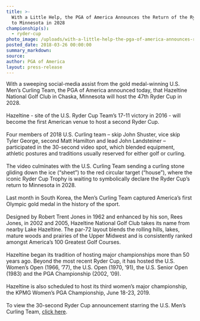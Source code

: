 ```yaml
---
title: >-
  With a Little Help, the PGA of America Announces the Return of the Ryder Cup
  to Minnesota in 2028
championship(s):
  - ryder-cup
photo_image: /uploads/with-a-little-help-the-pga-of-america-announces-return.jpg
posted_date: 2018-03-26 00:00:00
summary_markdown:
source:
author: PGA of America
layout: press-release
---
```


With a sweeping social-media assist from the gold medal-winning U.S. Men’s Curling Team, the PGA of America announced today, that Hazeltine National Golf Club in Chaska, Minnesota will host the 47th Ryder Cup in 2028.<br><br>Hazeltine - site of the U.S. Ryder Cup Team’s 17-11 victory in 2016 - will become the first American venue to host a second Ryder Cup.<br><br>Four members of 2018 U.S. Curling team – skip John Shuster, vice skip Tyler George, second Matt Hamilton and lead John Landsteiner – participated in the 30-second video spot, which blended equipment, athletic postures and traditions usually reserved for either golf or curling.<br><br>The video culminates with the U.S. Curling Team sending a curling stone gliding down the ice (“sheet”) to the red circular target (“house”), where the iconic Ryder Cup Trophy is waiting to symbolically declare the Ryder Cup’s return to Minnesota in 2028.<br><br>Last month in South Korea, the Men’s Curling Team captured America’s first Olympic gold medal in the history of the sport.<br><br>Designed by Robert Trent Jones in 1962 and enhanced by his son, Rees Jones, in 2002 and 2005, Hazeltine National Golf Club takes its name from nearby Lake Hazeltine. The par-72 layout blends the rolling hills, lakes, mature woods and prairies of the Upper Midwest and is consistently ranked amongst America’s 100 Greatest Golf Courses.<br><br>Hazeltine began its tradition of hosting major championships more than 50 years ago. Beyond the most recent Ryder Cup, it has hosted the U.S. Women’s Open (1966, ’77), the U.S. Open (1970, ’91), the U.S. Senior Open (1983) and the PGA Championship (2002, ’09).<br><br>Hazeltine is also scheduled to host its third women’s major championship, the KPMG Women’s PGA Championship, June 18-23, 2019.<br>​<br>To view the 30-second Ryder Cup announcement starring the U.S. Men’s Curling Team,&nbsp;[click here](https://vimeo.com/261827153).